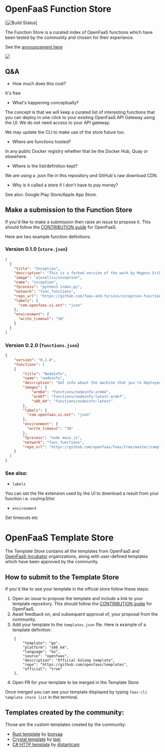 # OpenFaaS Function Store

[![Build Status](https://api.travis-ci.org/openfaas/store.svg?branch=master)]

The Function Store is a curated index of OpenFaaS functions which have been tested by the community and chosen for their experience.

See the [announcement here](https://twitter.com/alexellisuk/status/936160369516654592)

![](https://pbs.twimg.com/media/DP3od15X4AEXoDI.jpg)

## Q&A

* How much does this cost?

It's free

* What's happening conceptually?

The concept is that we will keep a curated list of interesting functions that you can deploy in one-click to your existing OpenFaaS API Gateway using the UI. We do not need access to your API gateway.

We may update the CLI to make use of the store future too.

* Where are functions hosted?

In any public Docker registry whether that be the Docker Hub, Quay or elsewhere.

* Where is the list/definition kept?

We are using a .json file in this repository and GitHub's raw download CDN.

* Why is it called a store if I don't have to pay money?

See also: Google Play Store/Apple App Store.

## Make a submission to the Function Store

If you'd like to make a submission then raise an issue to propose it. This should follow the [CONTRIBUTION guide](https://github.com/openfaas/faas/blob/master/CONTRIBUTING.md) for OpenFaaS.

Here are two example function definitions.

### Version 0.1.0 (`store.json`)

```json
[
  {
    "title": "Inception",
    "description": "This is a forked version of the work by Magnus Erik Hvass Pedersen - it has been re-packaged as an OpenFaaS serverless function.",
    "image": "alexellis/inception",
    "name": "inception",
    "fprocess": "python3 index.py",
    "network": "func_functions",
    "repo_url": "https://github.com/faas-and-furious/inception-function",
    "labels": {
      "com.openfaas.ui.ext": "json"
    },
    "environment": {
      "write_timeout": "30"
    }
  }
]
```

### Version 0.2.0 (`functions.json`)

```json
{
    "version": "0.2.0",
    "functions": [
    {
        "title": "NodeInfo",
        "name": "nodeinfo",
        "description": "Get info about the machine that you're deployed on. Tells CPU count, hostname, OS, and Uptime",
        "images": {
            "arm64": "functions/nodeinfo:arm64",
            "armhf": "functions/nodeinfo:latest-armhf",
            "x86_64": "functions/nodeinfo:latest"
        },
        "labels": {
          "com.openfaas.ui.ext": "json"
        },
        "environment": {
          "write_timeout": "30"
        },
        "fprocess": "node main.js",
        "network": "func_functions",
        "repo_url": "https://github.com/openfaas/faas/tree/master/sample-functions/NodeInfo"
    }
  ]
}
```

### See also:

* `labels`

You can set the file extension used by the UI to download a result from your function i.e. csv/mp3/txt

* `environment`

Set timeouts etc

# OpenFaaS Template Store

The Template Store contains all the templates from OpenFaaS and [OpenFaaS-Incubator](https://github.com/openfaas-incubator) organizations, along with user-defined templates which have been approved by the community.

## How to submit to the Template Store

If you'd like to see your template in the official store follow these steps:

1. Open an issue to propose the template and include a link to your template repository. This should follow the [CONTRIBUTION guide](https://github.com/openfaas/faas/blob/master/CONTRIBUTING.md) for OpenFaaS.
2. Await feedback on, and subsequent approval of, your proposal from the community.
3. Add your template to the `templates.json` file. Here is example of a template definition:
```
    {
        "template": "go",
        "platform": "x86_64",
        "language": "Go",
        "source": "openfaas",
        "description": "Official Golang template",
        "repo": "https://github.com/openfaas/templates",
        "official": "true"
    },
```
4. Open PR for your template to be merged in the Template Store

Once merged you can see your template displayed by typing `faas-cli template store list` in the terminal.

## Templates created by the community:

Those are the custom templates created by the community:

* [Rust template](https://github.com/booyaa/openfaas-rust-template) by [booyaa](https://github.com/booyaa/)
* [Crystal template](https://github.com/tpei/crystal_openfaas) by [tpei](https://github.com/tpei/)
* [C# HTTP template](https://github.com/distantcam/csharp-httprequest-template) by [distantcam](https://github.com/distantcam/)